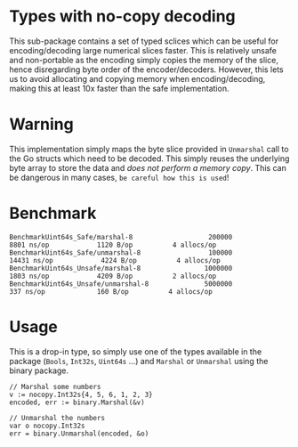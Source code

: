 # Types with no-copy decoding

This sub-package contains a set of typed sclices which can be useful for encoding/decoding large numerical slices faster. This is relatively unsafe and non-portable as the encoding simply copies the memory of the slice, hence disregarding byte order of the encoder/decoders. However, this lets us to avoid allocating and copying memory when encoding/decoding, making this at least 10x faster than the safe implementation. 

# Warning

This implementation simply maps the byte slice provided in `Unmarshal` call to the Go structs which need to be decoded. This simply reuses the underlying byte array to store the data and *does not perform a memory copy*. This can be dangerous in many cases, `be careful how this is used`!

# Benchmark

```
BenchmarkUint64s_Safe/marshal-8                   200000              8801 ns/op            1120 B/op          4 allocs/op
BenchmarkUint64s_Safe/unmarshal-8                 100000             14431 ns/op            4224 B/op          4 allocs/op
BenchmarkUint64s_Unsafe/marshal-8                1000000              1803 ns/op            4209 B/op          2 allocs/op
BenchmarkUint64s_Unsafe/unmarshal-8              5000000               337 ns/op             160 B/op          4 allocs/op
```

# Usage
This is a drop-in type, so simply use one of the types available in the package (`Bools`, `Int32s`, `Uint64s` ...) and `Marshal` or `Unmarshal` using the binary package.
```
// Marshal some numbers
v := nocopy.Int32s{4, 5, 6, 1, 2, 3}
encoded, err := binary.Marshal(&v)

// Unmarshal the numbers
var o nocopy.Int32s
err = binary.Unmarshal(encoded, &o)
```
